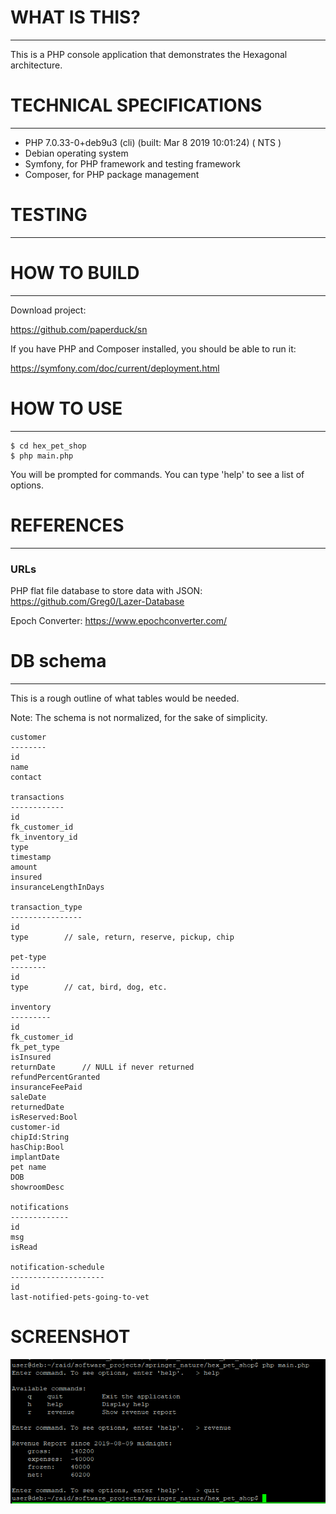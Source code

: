 # WHAT IS THIS?
-------------------------------------------------------------------------------

This is a PHP console application that demonstrates the Hexagonal architecture.

# TECHNICAL SPECIFICATIONS
-------------------------------------------------------------------------------

- PHP 7.0.33-0+deb9u3 (cli) (built: Mar  8 2019 10:01:24) ( NTS )
- Debian operating system
- Symfony, for PHP framework and testing framework
- Composer, for PHP package management


# TESTING
-------------------------------------------------------------------------------



# HOW TO BUILD
-------------------------------------------------------------------------------

Download project:

https://github.com/paperduck/sn

If you have PHP and Composer installed, you should be able to run it:

https://symfony.com/doc/current/deployment.html

# HOW TO USE
-------------------------------------------------------------------------------

```
$ cd hex_pet_shop
$ php main.php
```

You will be prompted for commands. You can type 'help' to see a list of
options.

# REFERENCES
-------------------------------------------------------------------------------

### URLs

PHP flat file database to store data with JSON: 
https://github.com/Greg0/Lazer-Database

Epoch Converter: 
https://www.epochconverter.com/


# DB schema
-------------------------------------------------------------------------------

This is a rough outline of what tables would be needed.

Note: The schema is not normalized, for the sake of simplicity.

```
customer
--------
id
name
contact

transactions
------------
id
fk_customer_id            
fk_inventory_id           
type                    
timestamp               
amount                  
insured                 
insuranceLengthInDays  

transaction_type
----------------
id
type        // sale, return, reserve, pickup, chip

pet-type
--------
id
type        // cat, bird, dog, etc.

inventory
---------
id
fk_customer_id
fk_pet_type
isInsured                 
returnDate      // NULL if never returned
refundPercentGranted
insuranceFeePaid
saleDate
returnedDate
isReserved:Bool 
customer-id
chipId:String
hasChip:Bool
implantDate
pet name
DOB
showroomDesc

notifications
-------------
id
msg    
isRead 

notification-schedule
---------------------
id
last-notified-pets-going-to-vet
```


# SCREENSHOT

![screenshot](hex_screenshot.png)


